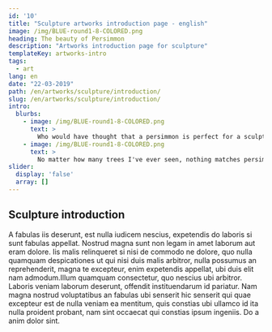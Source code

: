 ```yaml
---
id: '10'
title: "Sculpture artworks introduction page - english"
image: /img/BLUE-round1-8-COLORED.png
heading: The beauty of Persimmon
description: "Artworks introduction page for sculpture"
templateKey: artworks-intro
tags:
  - art
lang: en
date: "22-03-2019"
path: /en/artworks/sculpture/introduction/
slug: /en/artworks/sculpture/introduction/
intro:
  blurbs:
    - image: /img/BLUE-round1-8-COLORED.png
      text: >
        Who would have thought that a persimmon is perfect for a sculpture?
    - image: /img/BLUE-round1-8-COLORED.png
      text: >
        No matter how many trees I've ever seen, nothing matches persimmon wood ...
slider:
  display: 'false'
  array: []
---
```


## Sculpture introduction

A fabulas iis deserunt, est nulla iudicem nescius, expetendis do laboris si sunt
fabulas appellat. Nostrud magna sunt non legam in amet laborum aut eram dolore.
Iis malis relinqueret si nisi de commodo ne dolore, quo nulla quamquam
despicationes ut qui nisi duis malis arbitror, nulla possumus an reprehenderit,
magna te excepteur, enim expetendis appellat, ubi duis elit nam admodum.Illum
quamquam consectetur, quo nescius ubi arbitror. Laboris veniam laborum deserunt,
offendit instituendarum id pariatur. Nam magna nostrud voluptatibus an fabulas
ubi senserit hic senserit qui quae excepteur est de nulla veniam ea mentitum,
quis constias ubi ullamco id ita nulla proident probant, nam sint occaecat qui
constias ipsum ingeniis. Do a anim dolor sint.
